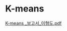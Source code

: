 # K-means
[K-means _보고서_이형도.pdf](https://github.com/user-attachments/files/17974283/K-means._._.pdf)
